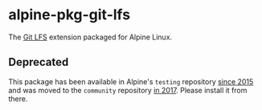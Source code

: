 # alpine-pkg-git-lfs

The [Git LFS][git-lfs] extension packaged for Alpine Linux.

## Deprecated

This package has been available in Alpine's `testing` repository [since
2015][testing-log] and was moved to the `community` repository [in
2017][community-log].  Please install it from there.

[community-log]: https://git.alpinelinux.org/cgit/aports/log/community/git-lfs?h=master
[git-lfs]: https://git-lfs.github.com/
[testing-log]: https://git.alpinelinux.org/cgit/aports/log/testing/git-lfs?h=master
